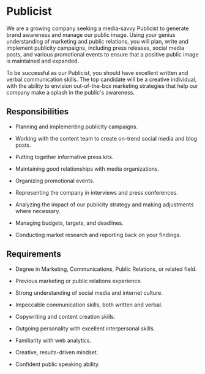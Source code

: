 # Publicist

We are a growing company seeking a media-savvy Publicist to generate brand awareness and manage our public image. Using your genius understanding of marketing and public relations, you will plan, write and implement publicity campaigns, including press releases, social media posts, and various promotional events to ensure that a positive public image is maintained and expanded.

To be successful as our Publicist, you should have excellent written and verbal communication skills. The top candidate will be a creative individual, with the ability to envision out-of-the-box marketing strategies that help our company make a splash in the public's awareness.

## Responsibilities

* Planning and implementing publicity campaigns.

* Working with the content team to create on-trend social media and blog posts.

* Putting together informative press kits.

* Maintaining good relationships with media organizations.

* Organizing promotional events.

* Representing the company in interviews and press conferences.

* Analyzing the impact of our publicity strategy and making adjustments where necessary.

* Managing budgets, targets, and deadlines.

* Conducting market research and reporting back on your findings.

## Requirements

* Degree in Marketing, Communications, Public Relations, or related field.

* Previous marketing or public relations experience.

* Strong understanding of social media and internet culture.

* Impeccable communication skills, both written and verbal.

* Copywriting and content creation skills.

* Outgoing personality with excellent interpersonal skills.

* Familiarity with web analytics.

* Creative, results-driven mindset.

* Confident public speaking ability.

